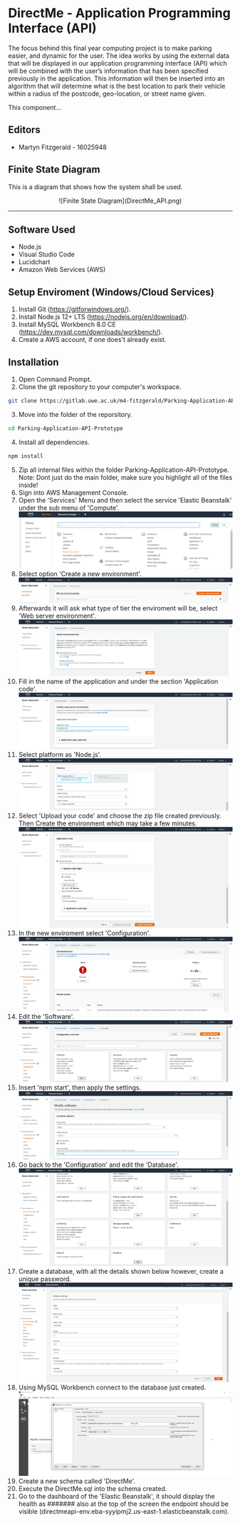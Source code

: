 # DirectMe - Application Programming Interface (API)

The focus behind this final year computing project is to make parking easier, and dynamic for the user. The idea works by using the external data that will be displayed in our application programming interface (API) which will be combined with the user’s information that has been specified previously in the application. This information will then be inserted into an algorithm that will determine what is the best location to park their vehicle within a radius of the postcode, geo-location, or street name given.

This component...

## Editors
* Martyn Fitzgerald - 16025948

## Finite State Diagram

This is a diagram that shows how the system shall be used.

<div align="center">
![Finite State Diagram](DirectMe_API.png)
</div>

<hr>

## Software Used

* Node.js
* Visual Studio Code
* Lucidchart
* Amazon Web Services (AWS)

## Setup Enviroment (Windows/Cloud Services)

1. Install Git (https://gitforwindows.org/).
2. Install Node.js 12+ LTS (https://nodejs.org/en/download/).
3. Install MySQL Workbench 8.0 CE (https://dev.mysql.com/downloads/workbench/).
4. Create a AWS account, if one does't already exist.

## Installation

1. Open Command Prompt.
2. Clone the git repository to your computer's workspace.
```bash
git clone https://gitlab.uwe.ac.uk/m4-fitzgerald/Parking-Application-API-Prototype.git
```
3. Move into the folder of the reporsitory.
```bash
cd Parking-Application-API-Prototype
```
4. Install all dependencies.
```bash
npm install
```
5. Zip all internal files within the folder Parking-Application-API-Prototype. Note: Dont just do the main folder, make sure you highlight all of the files inside! 
6. Sign into AWS Management Console. 
7. Open the 'Services' Menu and then select the service 'Elastic Beanstalk' under the sub menu of 'Compute'.
![AWS 1](./installation_screenshots/aws1.png)
8. Select option 'Create a new environment'.
![AWS 2](./installation_screenshots/aws2.png)
9. Afterwards it will ask what type of tier the enviroment will be, select 'Web server environment'.
![AWS 3](./installation_screenshots/aws3.png)
10. Fill in the name of the application and under the section 'Application code'.
![AWS 4](./installation_screenshots/aws4.png)
11. Select platform as 'Node.js'.
![AWS 5](./installation_screenshots/aws5.png)
12. Select 'Upload your code' and choose the zip file created previously. Then Create the environment which may take a few minutes. 
![AWS 6](./installation_screenshots/aws6.png)
13. In the new enviroment select 'Configuration'.
![AWS 7](./installation_screenshots/aws7.png)
14. Edit the 'Software'.
![AWS 8](./installation_screenshots/aws8.png)
15. Insert 'npm start', then apply the settings.
![AWS 9](./installation_screenshots/aws9.png)
16. Go back to the 'Configuration' and edit the 'Database'.
![AWS 10](./installation_screenshots/aws10.png)
17. Create a database, with all the details shown below however, create a unique password.
![AWS 11](./installation_screenshots/aws11.png)
18. Using MySQL Workbench connect to the database just created.
![AWS 11](./installation_screenshots/db12.png)
19. Create a new schema called 'DirectMe'.
20. Execute the DirectMe.sql into the schema created.
21. Go to the dashboard of the 'Elastic Beanstalk', it should display the health as ####### also at the top of the screen the endpoint should be visible (directmeapi-env.eba-syyipmj2.us-east-1.elasticbeanstalk.com).
